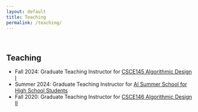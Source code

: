 ```yaml
---
layout: default
title: Teaching
permalink: /teaching/
---
```


<h1 id="teaching"></h1>

<h2 style="margin: 60px 0px -15px;">Teaching</h2>
<br>

- Fall 2024: Graduate Teaching Instructor for [CSCE145 Algorithmic Design I](https://cse.sc.edu/class/145)
- Summer 2024: Graduate Teaching Instructor for [AI Summer School for High School Students](https://sites.google.com/view/2024-ai-camp/home?authuser=0)
- Fall 2020: Graduate Teaching Instructor for [CSCE146 Algorithmic Design II](https://cse.sc.edu/class/146)
